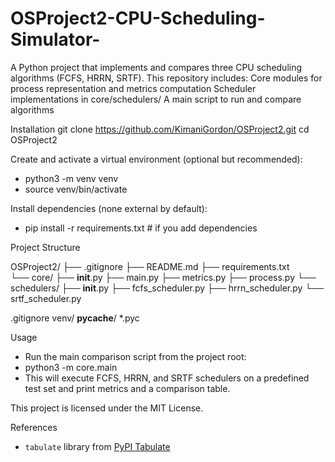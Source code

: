 # OSProject2-CPU-Scheduling-Simulator-
 A Python project that implements and compares three CPU scheduling algorithms (FCFS, HRRN, SRTF). This repository includes:  Core modules for process representation and metrics computation  Scheduler implementations in core/schedulers/  A main script to run and compare algorithms
 
Installation
git clone https://github.com/KimaniGordon/OSProject2.git
cd OSProject2

Create and activate a virtual environment (optional but recommended):
- python3 -m venv venv
- source venv/bin/activate

Install dependencies (none external by default):
- pip install -r requirements.txt  # if you add dependencies

Project Structure

OSProject2/
├── .gitignore
├── README.md
├── requirements.txt     
└── core/
    ├── __init__.py
    ├── main.py
    ├── metrics.py
    ├── process.py
    └── schedulers/
        ├── __init__.py
        ├── fcfs_scheduler.py
        ├── hrrn_scheduler.py
        └── srtf_scheduler.py




.gitignore
venv/
__pycache__/
*.pyc

Usage

- Run the main comparison script from the project root:
- python3 -m core.main
- This will execute FCFS, HRRN, and SRTF schedulers on a predefined test set and print metrics and a comparison table.

This project is licensed under the MIT License.

References
- `tabulate` library from [PyPI Tabulate](https://pypi.org/project/tabulate/)

